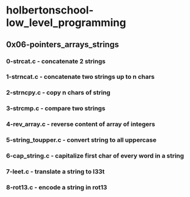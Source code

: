 # holbertonschool-low_level_programming
## 0x06-pointers_arrays_strings
### 0-strcat.c - concatenate 2 strings
### 1-strncat.c - concatenate two strings up to n chars
### 2-strncpy.c - copy n chars of string
### 3-strcmp.c - compare two strings
### 4-rev_array.c - reverse content of array of integers
### 5-string_toupper.c - convert string to all uppercase
### 6-cap_string.c - capitalize first char of every word in a string
### 7-leet.c - translate a string to l33t
### 8-rot13.c - encode a string in rot13
